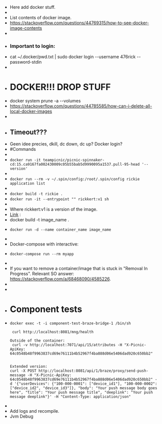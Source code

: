 - Here add docker stuff.
-
- List contents of docker image.
- https://stackoverflow.com/questions/44769315/how-to-see-docker-image-contents
-
- ### Important to login:
- cat ~/.docker/pwd.txt | sudo docker login --username 476rick --password-stdin
-
- # DOCKER!!! DROP STUFF
- docker system prune -a --volumes
- https://stackoverflow.com/questions/44785585/how-can-i-delete-all-local-docker-images
-
- ## Timeout???
- Geen idee precies, dkill, dc down, dc up? Docker login?
- #Commands
-
- `docker run -it teampicnic/picnic-spinnaker-cd:15.ca9167fa002430009c05b55bab5d9990095a1537.pull-95-head '--version'`
-
- `docker run --rm -v ~/.spin/config:/root/.spin/config rickie application list`
-
- `docker build -t rickie .`
- `docker run -it --entrypoint "" rickkert:v1 sh`
-
- Where rickkert:v1 is a version of the image.
- [Link](https://stackoverflow.com/a/42765465/4585226) :
- docker build -t image_name .
- ```
  docker run -d --name container_name image_name
  ```
-
- Docker-compose with interactive:
- ```
  docker-compose run --rm myapp
  ```
-
- If you want to remove a container/image that is stuck in  "Removal In Progress". Relevant SO answer: https://stackoverflow.com/a/68468090/4585226.
-
-
- # Component tests
- ```
  docker exec -t -i component-test-braze-bridge-1 /bin/sh
  
   curl http://localhost:8081/mng/health
  
  Outside of the container:
   curl -v http://localhost:7071/api/15/attributes -H "X-Picnic-ApiKey: 64c0548b48f9963837cd69e76111b4b52967f4ba888d06e5406dad920c650bb2"
  
  
  Extended version:
  curl -X POST http://localhost:8081/api/1/braze/proxy/send-push-message -H "X-Picnic-ApiKey: 64c0548b48f9963837cd69e76111b4b52967f4ba888d06e5406dad920c650bb2" -d '{"userDevices": {"100-000-0001": ["device_id1"], "100-000-0002": ["device_id2", "device_id3"]}, "body": "Your push message body goes here", "title": "Your push message title", "deeplink": "Your push message deeplink"}' -H "Content-Type: application/json" 
  
  ```
-
- Add logs and recompile.
- Jvm Debug